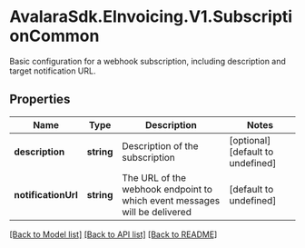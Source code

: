 # AvalaraSdk.EInvoicing.V1.SubscriptionCommon
Basic configuration for a webhook subscription, including description and target notification URL.

## Properties

Name | Type | Description | Notes
------------ | ------------- | ------------- | -------------
**description** | **string** | Description of the subscription | [optional] [default to undefined]
**notificationUrl** | **string** | The URL of the webhook endpoint to which event messages will be delivered | [default to undefined]

[[Back to Model list]](../../../README.md#documentation-for-models) [[Back to API list]](../../../README.md#documentation-for-api-endpoints) [[Back to README]](../../../README.md)

